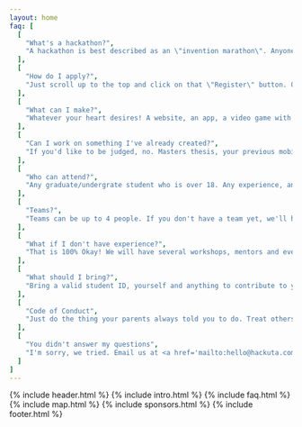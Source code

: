 ```yaml
---
layout: home
faq: [
  [
    "What's a hackathon?",
    "A hackathon is best described as an \"invention marathon\". Anyone who has an interest in technology attends a hackathon to learn, build & share their creations over the course of a weekend in a relaxed and welcoming atmosphere. You don’t have to be a programmer and you certainly don’t have to be majoring in Computer Science."
  ],
  [
    "How do I apply?",
    "Just scroll up to the top and click on that \"Register\" button. Once you fill out the application you're good to go! We'll be sending out acceptance letters in the next few weeks."
  ],
  [
    "What can I make?",
    "Whatever your heart desires! A website, an app, a video game with super VR features, a robot that gives people high fives, the list goes on. Your project will be judged based off its creativity, innovation, coolness factor and technical skills involved."
  ],
  [
    "Can I work on something I've already created?",
    "If you'd like to be judged, no. Masters thesis, your previous mobile apps, previous anything, homework. Unless you're starting from scratch and creating something new in 24 hours, it goes against the hackathon spirit."
  ],
  [
    "Who can attend?",
    "Any graduate/undergrate student who is over 18. Any experience, any background, any education, any text editor, you're welcome to attend!"
  ],
  [
    "Teams?",
    "Teams can be up to 4 people. If you don't have a team yet, we'll help you find one! You can do it alone, but it's not as fun."
  ],
  [
    "What if I don't have experience?",
    "That is 100% Okay! We will have several workshops, mentors and even skilled students to help you out! We just want you to have fun and build something cool."
  ],
  [
    "What should I bring?",
    "Bring a valid student ID, yourself and anything to contribute to your hack. This includes a laptop, charger, mouse, keyboard, and your five 27\" monitors if you wanna be THAT kid."
  ],
  [
    "Code of Conduct",
    "Just do the thing your parents always told you to do. Treat others as you want to be treated. <a href='https://static.mlh.io/docs/mlh-code-of-conduct.pdf' target='_blank'>Read me</a>"
  ],
  [
    "You didn't answer my questions",
    "I'm sorry, we tried. Email us at <a href='mailto:hello@hackuta.com'>hello@hackuta.com</a>"
  ]
]
---
```

{% include header.html %}
{% include intro.html %}
{% include faq.html %}
{% include map.html %}
{% include sponsors.html %}
{% include footer.html %}